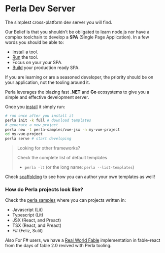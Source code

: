 [esbuild]: https://esbuild.github.io/
[skypack]: https://www.skypack.dev/
[jspm]: https://jspm.org/docs/cdn
[unpkg]: https://unpkg.com/
[install]: /#/content/install
[run]: /#/docs/features/development
[build]: /#/docs/features/cli
[jsx]: /#/docs/build/jsx-tsx
[tsx]: /#/docs/build/jsx-tsx
[import maps]: /#/content/import-maps
[perla samples]: https://github.com/AngelMunoz/perla-samples
[real world fable]: https://github.com/AngelMunoz/real-world-fable
[scaffolding]: /#/docs/features/scaffolding

# Perla Dev Server

The simplest cross-platform dev server you will find.

Our Belief is that you shouldn't be obligated to learn node.js nor have a complex toolchain to develop a **SPA** (Single Page Application). In a few words you should be able to:

- [Install] a tool.
- [Run] the tool.
- Focus on your your SPA.
- [Build] your production ready SPA.

If you are learning or are a seasoned developer, the priority should be on your application, not the tooling around it.

Perla leverages the blazing fast **.NET** and **Go** ecosystems to give you a simple and effective development server.

Once you [install] it simply run:

```sh
# run once after you install it
perla init -k full # download templates
# generate a new project
perla new -t perla-samples/vue-jsx -n my-vue-project
cd my-vue-project
perla serve # start developing
```

> Looking for other frameworks?
>
> Check the complete list of default templates
>
> - `perla -lt` (or the long name: `perla --list-templates`)

Check [scaffolding] to see how you can author your own templates as well!

### How do Perla projects look like?

Check the [perla samples] where you can projects written in:

- Javascript (Lit)
- Typescript (Lit)
- JSX (React, and Preact)
- TSX (React, and Preact)
- F# (Feliz, Sutil)

Also For F# users, we have a [Real World Fable] implementation in fable-react from the days of fable 2.0 revived with Perla tooling.
